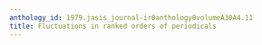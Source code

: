 ```yaml
---
anthology_id: 1979.jasis_journal-ir0anthology0volumeA30A4.11
title: Fluctuations in ranked orders of periodicals
---
```

